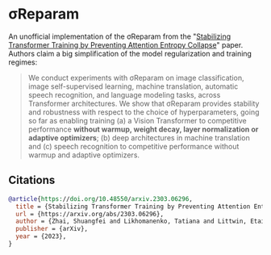 # σReparam

An unofficial implementation of the σReparam from the "[Stabilizing Transformer Training by Preventing Attention Entropy Collapse](https://arxiv.org/abs/2303.06296)" paper. Authors claim a big simplification of the model regularization and training regimes:

> We conduct experiments with σReparam on image classification, image self-supervised learning, machine translation, automatic speech recognition, and language modeling tasks, across Transformer architectures. We show that σReparam provides stability and robustness with respect to the choice of hyperparameters, going so far as enabling training (a) a Vision Transformer to competitive performance **without warmup, weight decay, layer normalization or adaptive optimizers**; (b) deep architectures in machine translation and (c) speech recognition to competitive performance without warmup and adaptive optimizers.

## Citations

```bibtex
@article{https://doi.org/10.48550/arxiv.2303.06296,
  title = {Stabilizing Transformer Training by Preventing Attention Entropy Collapse},
  url = {https://arxiv.org/abs/2303.06296},
  author = {Zhai, Shuangfei and Likhomanenko, Tatiana and Littwin, Etai and Busbridge, Dan and Ramapuram, Jason and Zhang, Yizhe and Gu, Jiatao and Susskind, Josh},  
  publisher = {arXiv},
  year = {2023},
}
```
